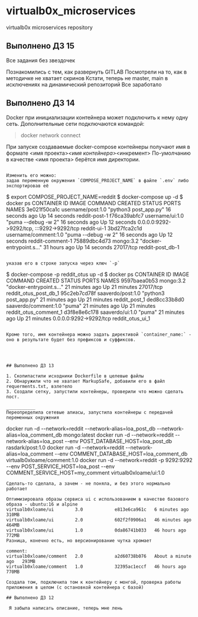 # virtualb0x_microservices
virtualb0x microservices repository
## Выполнено ДЗ 15
Все задания без звездочек

Познакомились с тем, как развернуть GITLAB
Посмотрели на то, как в методичке не хватает скринов
Кстати, теперь не master, main в исключениях на динамический репозиторий
Все заработало



## Выполнено ДЗ 14
Docker при инициализации контейнера может подключить к нему  одну сеть.
Дополнительные сети подключаются командой:

> docker network connect <network> <container>

При запуске создаваемые docker-compose контейнеры получают имя в формате <имя проекта>_<имя контейнера>_<инкремент>
По-умолчанию в качестве <имя проекта> берётся имя директории.

```

Изменить его можно:
задав переменную окружения `COMPOSE_PROJECT_NAME` в файле `.env` либо экспортировав её

```
$ export COMPOSE_PROJECT_NAME=reddit
$ docker-compose up -d
$ docker ps
CONTAINER ID   IMAGE                  COMMAND                  CREATED          STATUS          PORTS                                       NAMES
3e021f50ca1c   username/post:1.0      "python3 post_app.py"    16 seconds ago   Up 14 seconds                                               reddit-post-1
f76ca39abfc7   username/ui:1.0        "puma --debug -w 2"      16 seconds ago   Up 12 seconds   0.0.0.0:9292->9292/tcp, :::9292->9292/tcp   reddit-ui-1
3bd27fca2c1d   username/comment:1.0   "puma --debug -w 2"      16 seconds ago   Up 12 seconds                                               reddit-comment-1
75889dbc4d73   mongo:3.2              "docker-entrypoint.s…"   31 hours ago     Up 14 seconds   27017/tcp                                   reddit-post_db-1
```

указав его в строке запуска через ключ `-p`

```
$ docker-compose -p reddit_otus up -d
$ docker ps
CONTAINER ID   IMAGE                  COMMAND                   CREATED          STATUS          PORTS                    NAMES
9597baea0b53   mongo:3.2              "docker-entrypoint.s…"   21  minutes ago   Up 21 minutes   27017/tcp                reddit_otus_post_db_1
95c2eb7cd78f   saaverdo/post:1.0      "python3 post_app.py"    21  minutes ago   Up 21 minutes                            reddit_post_1
ded8cc33b8d0   saaverdo/comment:1.0   "puma"                   21  minutes ago   Up 21 minutes                            reddit_otus_comment_1
d3f8e8e6c178   saaverdo/ui:1.0        "puma"                   21  minutes ago   Up 21 minutes   0.0.0.0:9292->9292/tcp   reddit_otus_ui_1
```

Кроме того, имя контейнера можно задать директивой `container_name:` - оно в результате будет без префиксов и суффиксов.




## Выполнено ДЗ 13

1. Скопипастили исходники Dockerfile в целевые файлы
2. Обнаружили что не хватает MarkupSafe, добавили его в файл requerments.txt, взлетело
3. Создали сетку, запустили контейнеры, проверили что можно сделать пост.

___________
Переопределила сетевые алиасы, запустила контейнеры с передачей переменных окружения
```
docker run -d --network=reddit --network-alias=loa_post_db --network-alias=loa_comment_db mongo:latest
docker run -d --network=reddit --network-alias=loa_post --env POST_DATABASE_HOST=loa_post_db rasdark/post:1.0
docker run -d --network=reddit --network-alias=loa_comment --env COMMENT_DATABASE_HOST=loa_comment_db  virtualb0xloame/comment:1.0
docker run -d --network=reddit -p 9292:9292 --env POST_SERVICE_HOST=loa_post --env COMMENT_SERVICE_HOST=my_comment virtualb0xloame/ui:1.0
```
Сделать-то сделала, а зачем - не поняла, и без этого нормально работает

Оптимизировала образы сервиса ui с использованием в качестве базового образа - ubuntu:16 и alpine
virtualb0xloame/ui        3.0            e813e6ca961c   6 minutes ago    310MB
virtualb0xloame/ui        2.0            602f2f0906a1   46 minutes ago   464MB
virtualb0xloame/ui        1.0            0da86741b033   46 hours ago     772MB
Разница, конечно есть, но версионирование чутка хромает

comment:
virtualb0xloame/comment   2.0            a2d60738b076   About a minute ago   293MB
virtualb0xloame/comment   1.0            32395ac1eccf   46 hours ago         770MB

Создала том, подключила том к контейнеру с монгой, проверка работы приложения в целом (с остановкой контейнера с базой)

## Выполнено ДЗ 12

 Я забыла написать описание, теперь мне лень
